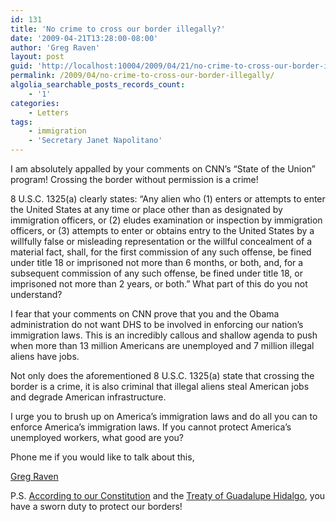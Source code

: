 ```yaml
---
id: 131
title: 'No crime to cross our border illegally?'
date: '2009-04-21T13:28:00-08:00'
author: 'Greg Raven'
layout: post
guid: 'http://localhost:10004/2009/04/21/no-crime-to-cross-our-border-illegally/'
permalink: /2009/04/no-crime-to-cross-our-border-illegally/
algolia_searchable_posts_records_count:
    - '1'
categories:
    - Letters
tags:
    - immigration
    - 'Secretary Janet Napolitano'
---
```


I am absolutely appalled by your comments on CNN’s “State of the Union” program! Crossing the border without permission is a crime!  
  
8 U.S.C. 1325(a) clearly states: “Any alien who (1) enters or attempts to enter the United States at any time or place other than as designated by immigration officers, or (2) eludes examination or inspection by immigration officers, or (3) attempts to enter or obtains entry to the United States by a willfully false or misleading representation or the willful concealment of a material fact, shall, for the first commission of any such offense, be fined under title 18 or imprisoned not more than 6 months, or both, and, for a subsequent commission of any such offense, be fined under title 18, or imprisoned not more than 2 years, or both.” What part of this do you not understand?

I fear that your comments on CNN prove that you and the Obama administration do not want DHS to be involved in enforcing our nation’s immigration laws. This is an incredibly callous and shallow agenda to push when more than 13 million Americans are unemployed and 7 million illegal aliens have jobs.

Not only does the aforementioned 8 U.S.C. 1325(a) state that crossing the border is a crime, it is also criminal that illegal aliens steal American jobs and degrade American infrastructure.

I urge you to brush up on America’s immigration laws and do all you can to enforce America’s immigration laws. If you cannot protect America’s unemployed workers, what good are you?

Phone me if you would like to talk about this,

[Greg Raven](https://www.gregraven.org/)

P.S. [According to our Constitution](https://www.hatefacts.com/its-the-law/index.html) and the [Treaty of Guadalupe Hidalgo](https://www.hatefacts.com/its-the-law/index.html), you have a sworn duty to protect our borders!